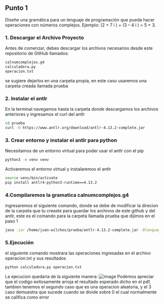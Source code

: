## Punto 1
Diseñe una gramática para un lenguaje de programación que
pueda hacer operaciones con números complejos.
 Ejemplo: (2 + 7 i ) + (3 – 4 i ) = 5 + 3.
### 1. Descargar el Archivo Proyecto
Antes de comenzar, debes descargar los archivos necesarios desde este repositorio de GitHub llamados:
```bash
calnumcomplejos.g4
calculadora.py
operacion.txt
```
se sugiere dejarlos en una carpeta propia, en este caso usaremos una carpeta creada llamada prueba
### 2. Instalar el antlr 
En la terminal navegamos hasta la carpeta donde descargamos los archivos anteriores y ingresamos el curl del antlr
```bash
cd prueba
curl -O https://www.antlr.org/download/antlr-4.13.2-complete.jar
```
### 3. Crear entorno y instalar el antlr para python
Necesitamos de un entorno virtual para poder usar el antlr con el pip
```bash
python3 -m venv venv
```
Activaremos el entorno virtual y instalaremos el antlr
```bash
source venv/bin/activate
pip install antlr4-python3-runtime==4.13.2
```
### 4.Compilaremos la gramatica calnumcomplejos.g4
ingresaremos el siguiente comando, donde se debe de modificar la direcion de la carpeta que tu creaste para guardar los archivos de este github y del antlr, este es el comando para la carpeta llamada prueba que dijimos en el paso 1
```bash
java -jar /home/juan-wilches/prueba/antlr-4.13.2-complete.jar -Dlanguage=Python3 calnumcomplejos.g4
```
### 5.Ejecución
el siguiente comando mostrara las operaciones ingresadas en el archivo operacion.txt y sus resultados
```bash
python calculadora.py operacion.txt
```
La ejecucion quedaria de la siguiente manera:
![image](https://github.com/user-attachments/assets/7ea8e18d-e28a-46e5-bd48-548f7cde28b1)
Podemos apreciar que el codigo exitosamente arroja el resultado esperado dicho en el pdf, tambien tenemos el segundo caso que es una operacion aleatoria, y el 3 caso demuestra que sucede cuando se divide sobre 0 el cual normalmente se califica como error





